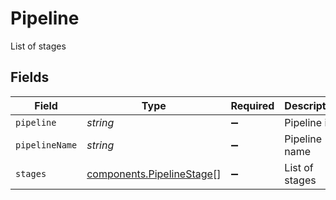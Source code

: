 # Pipeline

List of stages


## Fields

| Field                                                                  | Type                                                                   | Required                                                               | Description                                                            | Example                                                                |
| ---------------------------------------------------------------------- | ---------------------------------------------------------------------- | ---------------------------------------------------------------------- | ---------------------------------------------------------------------- | ---------------------------------------------------------------------- |
| `pipeline`                                                             | *string*                                                               | :heavy_minus_sign:                                                     | Pipeline id                                                            | 5ea675e3da0dd085acaea610                                               |
| `pipelineName`                                                         | *string*                                                               | :heavy_minus_sign:                                                     | Pipeline name                                                          | Sales Pipeline                                                         |
| `stages`                                                               | [components.PipelineStage](../../models/components/pipelinestage.md)[] | :heavy_minus_sign:                                                     | List of stages                                                         |                                                                        |